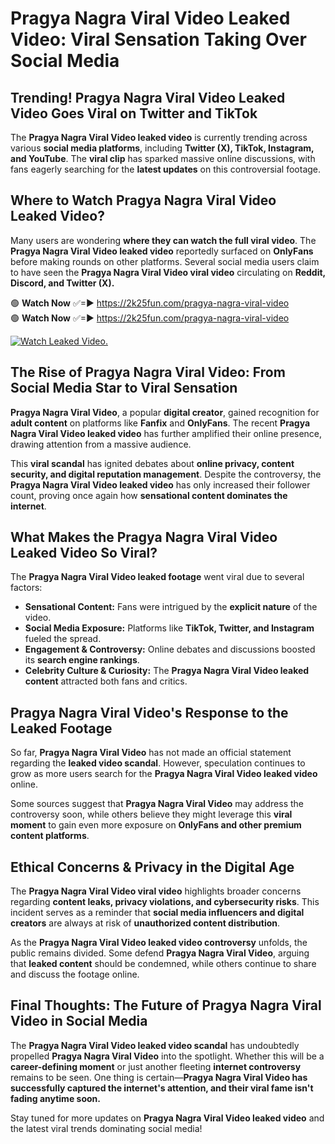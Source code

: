 # Pragya Nagra Viral Video Leaked Video: Viral Sensation Taking Over Social Media

## **Trending! Pragya Nagra Viral Video Leaked Video Goes Viral on Twitter and TikTok**
The **Pragya Nagra Viral Video leaked video** is currently trending across various **social media platforms**, including **Twitter (X), TikTok, Instagram, and YouTube**. The **viral clip** has sparked massive online discussions, with fans eagerly searching for the **latest updates** on this controversial footage.

## **Where to Watch Pragya Nagra Viral Video Leaked Video?**
Many users are wondering **where they can watch the full viral video**. The **Pragya Nagra Viral Video leaked video** reportedly surfaced on **OnlyFans** before making rounds on other platforms. Several social media users claim to have seen the **Pragya Nagra Viral Video viral video** circulating on **Reddit, Discord, and Twitter (X).**

🟢 **Watch Now** ✅=► https://2k25fun.com/pragya-nagra-viral-video  
🟢 **Watch Now** ✅=► https://2k25fun.com/pragya-nagra-viral-video  

[![Watch Leaked Video.](https://miro.medium.com/v2/resize:fit:828/format:webp/1*cilzJN44JGOrTw9NJCrNHA.gif "Watch Leaked Video")](https://2k25fun.com/pragya-nagra-viral-video)

## **The Rise of Pragya Nagra Viral Video: From Social Media Star to Viral Sensation**
**Pragya Nagra Viral Video**, a popular **digital creator**, gained recognition for **adult content** on platforms like **Fanfix** and **OnlyFans**. The recent **Pragya Nagra Viral Video leaked video** has further amplified their online presence, drawing attention from a massive audience.

This **viral scandal** has ignited debates about **online privacy, content security, and digital reputation management**. Despite the controversy, the **Pragya Nagra Viral Video leaked video** has only increased their follower count, proving once again how **sensational content dominates the internet**.

## **What Makes the Pragya Nagra Viral Video Leaked Video So Viral?**
The **Pragya Nagra Viral Video leaked footage** went viral due to several factors:
- **Sensational Content:** Fans were intrigued by the **explicit nature** of the video.
- **Social Media Exposure:** Platforms like **TikTok, Twitter, and Instagram** fueled the spread.
- **Engagement & Controversy:** Online debates and discussions boosted its **search engine rankings**.
- **Celebrity Culture & Curiosity:** The **Pragya Nagra Viral Video leaked content** attracted both fans and critics.

## **Pragya Nagra Viral Video's Response to the Leaked Footage**
So far, **Pragya Nagra Viral Video** has not made an official statement regarding the **leaked video scandal**. However, speculation continues to grow as more users search for the **Pragya Nagra Viral Video leaked video** online.

Some sources suggest that **Pragya Nagra Viral Video** may address the controversy soon, while others believe they might leverage this **viral moment** to gain even more exposure on **OnlyFans and other premium content platforms**.

## **Ethical Concerns & Privacy in the Digital Age**
The **Pragya Nagra Viral Video viral video** highlights broader concerns regarding **content leaks, privacy violations, and cybersecurity risks**. This incident serves as a reminder that **social media influencers and digital creators** are always at risk of **unauthorized content distribution**.

As the **Pragya Nagra Viral Video leaked video controversy** unfolds, the public remains divided. Some defend **Pragya Nagra Viral Video**, arguing that **leaked content** should be condemned, while others continue to share and discuss the footage online.

## **Final Thoughts: The Future of Pragya Nagra Viral Video in Social Media**
The **Pragya Nagra Viral Video leaked video scandal** has undoubtedly propelled **Pragya Nagra Viral Video** into the spotlight. Whether this will be a **career-defining moment** or just another fleeting **internet controversy** remains to be seen. One thing is certain—**Pragya Nagra Viral Video has successfully captured the internet's attention, and their viral fame isn't fading anytime soon.**

Stay tuned for more updates on **Pragya Nagra Viral Video leaked video** and the latest viral trends dominating social media!